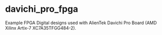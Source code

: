# davichi_pro_fpga
Example FPGA Digital designs used with AlienTek Davichi Pro Board (AMD Xilinx Artix-7 XC7A35TFGG484-2).
